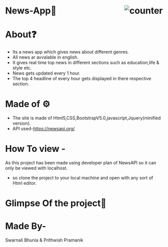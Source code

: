 # News-App📰<img src="https://img.shields.io/website?down_color=red&style=for-the-badge&url=https://prithwishpramanik.github.io/News-App" alt="counter" align="right"/>
# About❓
- Its a news app which gives news about different genres.
- All news ar avvalable in english.
- It gives real time top news in different sections such as education,life & style etc.
- News gets updated every 1 hour.
- The top 4 headline of every hour gets displayed in there respective section.
# Made of ⚙
- The site is made of Html5,CSS,BootstrapV5.0,javascript,Jquery(minified version).
- API used-https://newsapi.org/
# How To view -
As this project has been made using developer plan of NewsAPI so it can only be viewed with localhost.
- so clone the project to your local machine and open with any sort of Html editor.
# Glimpse Of the project📸
# Made By-
Swarnali Bhunia & Prithwish Pramanik
